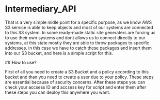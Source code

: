 # Intermediary_API

That is a very simple midle point for a specific purpose, as we know AWS S3 service is able to keep abjects and most of our systems are connected to this S3 system. 
In some ready-made static site generaters are forcing us to use their own systems and dont allows us to connect directly to our systems, at this state mostly they are able to throw packages to specific addresses. 
In this case we have to catch these packages and insert them into our S3 bucket, and here is a simple script for this. 

## How to use? 

First of all you need to create a S3 Bucket and a policy according to this bucket and than you need to create a user due to your policy. These steps are essential because of security concerns. 
After these steps you can check your accsess ID and accsess key for script and enter them after these steps you can deploy this anywhere you want. 

